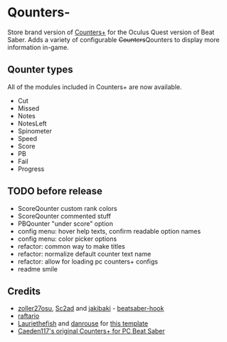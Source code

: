 # Qounters-

Store brand version of [Counters+](https://github.com/Caeden117/CountersPlus) for the Oculus Quest version of Beat Saber. Adds a variety of configurable ~~Counters~~Qounters to display more information in-game.

## Qounter types
All of the modules included in Counters+ are now available.

- Cut
- Missed
- Notes
- NotesLeft
- Spinometer
- Speed
- Score
- PB
- Fail
- Progress

## TODO before release
- ScoreQounter custom rank colors
- ScoreQounter commented stuff
- PBQounter "under score" option
- config menu: hover help texts, confirm readable option names
- config menu: color picker options
- refactor: common way to make titles
- refactor: normalize default counter text name
- refactor: allow for loading pc counters+ configs
- readme smile

## Credits

* [zoller27osu](https://github.com/zoller27osu), [Sc2ad](https://github.com/Sc2ad) and [jakibaki](https://github.com/jakibaki) - [beatsaber-hook](https://github.com/sc2ad/beatsaber-hook)
* [raftario](https://github.com/raftario)
* [Lauriethefish](https://github.com/Lauriethefish) and [danrouse](https://github.com/danrouse) for [this template](https://github.com/Lauriethefish/quest-mod-template)
* [Caeden117's original Counters+ for PC Beat Saber](https://github.com/Caeden117/CountersPlus)
